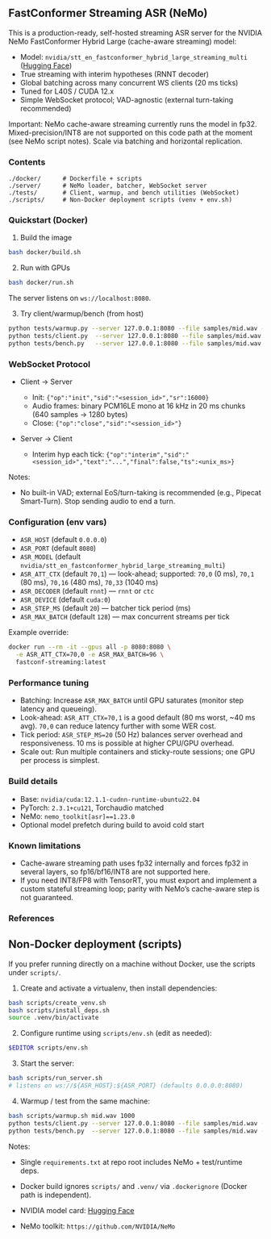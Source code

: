 ## FastConformer Streaming ASR (NeMo)

This is a production-ready, self-hosted streaming ASR server for the NVIDIA NeMo FastConformer Hybrid Large (cache-aware streaming) model:

- Model: `nvidia/stt_en_fastconformer_hybrid_large_streaming_multi` ([Hugging Face](https://huggingface.co/nvidia/stt_en_fastconformer_hybrid_large_streaming_multi))
- True streaming with interim hypotheses (RNNT decoder)
- Global batching across many concurrent WS clients (20 ms ticks)
- Tuned for L40S / CUDA 12.x
- Simple WebSocket protocol; VAD-agnostic (external turn-taking recommended)

Important: NeMo cache-aware streaming currently runs the model in fp32. Mixed-precision/INT8 are not supported on this code path at the moment (see NeMo script notes). Scale via batching and horizontal replication.

### Contents

```
./docker/      # Dockerfile + scripts
./server/      # NeMo loader, batcher, WebSocket server
./tests/       # Client, warmup, and bench utilities (WebSocket)
./scripts/     # Non-Docker deployment scripts (venv + env.sh)
```

### Quickstart (Docker)

1) Build the image

```bash
bash docker/build.sh
```

2) Run with GPUs

```bash
bash docker/run.sh
```

The server listens on `ws://localhost:8080`.

3) Try client/warmup/bench (from host)

```bash
python tests/warmup.py --server 127.0.0.1:8080 --file samples/mid.wav --rtf 1000 --full-text
python tests/client.py  --server 127.0.0.1:8080 --file samples/mid.wav --rtf 1.0 --print-partials
python tests/bench.py   --server 127.0.0.1:8080 --file samples/mid.wav --rtf 1.0 --n 20 --concurrency 5
```

### WebSocket Protocol

- Client → Server
  - Init: `{"op":"init","sid":"<session_id>","sr":16000}`
  - Audio frames: binary PCM16LE mono at 16 kHz in 20 ms chunks (640 samples → 1280 bytes)
  - Close: `{"op":"close","sid":"<session_id>"}`

- Server → Client
  - Interim hyp each tick: `{"op":"interim","sid":"<session_id>","text":"...","final":false,"ts":<unix_ms>}`

Notes:
- No built-in VAD; external EoS/turn-taking is recommended (e.g., Pipecat Smart-Turn). Stop sending audio to end a turn.

### Configuration (env vars)

- `ASR_HOST` (default `0.0.0.0`)
- `ASR_PORT` (default `8080`)
- `ASR_MODEL` (default `nvidia/stt_en_fastconformer_hybrid_large_streaming_multi`)
- `ASR_ATT_CTX` (default `70,1`) — look-ahead; supported: `70,0` (0 ms), `70,1` (80 ms), `70,16` (480 ms), `70,33` (1040 ms)
- `ASR_DECODER` (default `rnnt`) — `rnnt` or `ctc`
- `ASR_DEVICE` (default `cuda:0`)
- `ASR_STEP_MS` (default `20`) — batcher tick period (ms)
- `ASR_MAX_BATCH` (default `128`) — max concurrent streams per tick

Example override:

```bash
docker run --rm -it --gpus all -p 8080:8080 \
  -e ASR_ATT_CTX=70,0 -e ASR_MAX_BATCH=96 \
  fastconf-streaming:latest
```

### Performance tuning

- Batching: Increase `ASR_MAX_BATCH` until GPU saturates (monitor step latency and queueing).
- Look-ahead: `ASR_ATT_CTX=70,1` is a good default (80 ms worst, ~40 ms avg). `70,0` can reduce latency further with some WER cost.
- Tick period: `ASR_STEP_MS=20` (50 Hz) balances server overhead and responsiveness. 10 ms is possible at higher CPU/GPU overhead.
- Scale out: Run multiple containers and sticky-route sessions; one GPU per process is simplest.

### Build details

- Base: `nvidia/cuda:12.1.1-cudnn-runtime-ubuntu22.04`
- PyTorch: `2.3.1+cu121`, Torchaudio matched
- NeMo: `nemo_toolkit[asr]==1.23.0`
- Optional model prefetch during build to avoid cold start

### Known limitations

- Cache-aware streaming path uses fp32 internally and forces fp32 in several layers, so fp16/bf16/INT8 are not supported here.
- If you need INT8/FP8 with TensorRT, you must export and implement a custom stateful streaming loop; parity with NeMo’s cache-aware step is not guaranteed.

### References


## Non-Docker deployment (scripts)

If you prefer running directly on a machine without Docker, use the scripts under `scripts/`.

1) Create and activate a virtualenv, then install dependencies:

```bash
bash scripts/create_venv.sh
bash scripts/install_deps.sh
source .venv/bin/activate
```

2) Configure runtime using `scripts/env.sh` (edit as needed):

```bash
$EDITOR scripts/env.sh
```

3) Start the server:

```bash
bash scripts/run_server.sh
# listens on ws://${ASR_HOST}:${ASR_PORT} (defaults 0.0.0.0:8080)
```

4) Warmup / test from the same machine:

```bash
bash scripts/warmup.sh mid.wav 1000
python tests/client.py --server 127.0.0.1:8080 --file samples/mid.wav --rtf 1.0 --print-partials
python tests/bench.py  --server 127.0.0.1:8080 --file samples/mid.wav --rtf 1.0 --n 10 --concurrency 3
```

Notes:
- Single `requirements.txt` at repo root includes NeMo + test/runtime deps.
- Docker build ignores `scripts/` and `.venv/` via `.dockerignore` (Docker path is independent).

- NVIDIA model card: [Hugging Face](https://huggingface.co/nvidia/stt_en_fastconformer_hybrid_large_streaming_multi)
- NeMo toolkit: `https://github.com/NVIDIA/NeMo`


